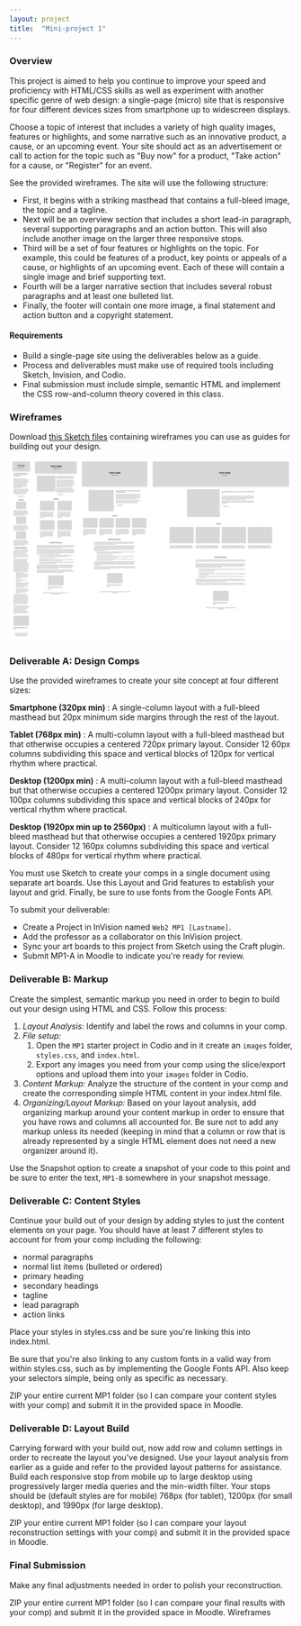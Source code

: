 ```yaml
---
layout: project
title:  "Mini-project 1"
---
```

### Overview

This project is aimed to help you continue to improve your speed and proficiency with HTML/CSS skills as well as experiment with another specific genre of web design: a single-page (micro) site that is responsive for four different devices sizes from smartphone up to widescreen displays.

Choose a topic of interest that includes a variety of high quality images, features or highlights, and some narrative such as an innovative product, a cause, or an upcoming event. Your site should act as an advertisement or call to action for the topic such as "Buy now" for a product, "Take action" for a cause, or "Register" for an event.

See the provided wireframes. The site will use the following structure:

* First, it begins with a striking masthead that contains a full-bleed image, the topic and a tagline.
* Next will be an overview section that includes a short lead-in paragraph, several supporting paragraphs and an action button. This will also include another image on the larger three responsive stops.
* Third will be a set of four features or highlights on the topic. For example, this could be features of a product, key points or appeals of a cause, or highlights of an upcoming event. Each of these will contain a single image and brief supporting text.
* Fourth will be a larger narrative section that includes several robust paragraphs and at least one bulleted list.
* Finally, the footer will contain one more image, a final statement and action button and a copyright statement.

#### Requirements

* Build a single-page site using the deliverables below as a guide.
* Process and deliverables must make use of required tools including Sketch, Invision, and Codio.
* Final submission must include simple, semantic HTML and implement the CSS row-and-column theory covered in this class. 

### Wireframes

Download [this Sketch files](/docs/mp1-starter.sketch) containing wireframes you can use as guides for building out your design.

![](/images/mp1-wires.png)

### Deliverable A: Design Comps

Use the provided wireframes to create your site concept at four different sizes:

**Smartphone (320px min)**
: A single-column layout with a full-bleed masthead but 20px minimum side margins through the rest of the layout.

**Tablet (768px min)**
: A multi-column layout with a full-bleed masthead but that otherwise occupies a centered 720px primary layout. Consider 12 60px columns subdividing this space and vertical blocks of 120px for vertical rhythm where practical.

**Desktop (1200px min)**
: A multi-column layout with a full-bleed masthead but that otherwise occupies a centered 1200px primary layout. Consider 12 100px columns subdividing this space and vertical blocks of 240px for vertical rhythm where practical.

**Desktop (1920px min up to 2560px)**
: A multicolumn layout with a full-bleed masthead but that otherwise occupies a centered 1920px primary layout. Consider 12 160px columns subdividing this space and vertical blocks of 480px for vertical rhythm where practical.

You must use Sketch to create your comps in a single document using separate art boards. Use this Layout and Grid features to establish your layout and grid. Finally, be sure to use fonts from the Google Fonts API.

To submit your deliverable:

* Create a Project in InVision named `Web2 MP1 [Lastname]`.
* Add the professor as a collaborator on this InVision project.
* Sync your art boards to this project from Sketch using the Craft plugin. 
* Submit MP1-A in Moodle to indicate you're ready for review.

### Deliverable B: Markup

Create the simplest, semantic markup you need in order to begin to build out your design using HTML and CSS. Follow this process:

1. *Layout Analysis:* Identify and label the rows and columns in your comp.
2. *File setup:* 
    1. Open the `MP1` starter project in Codio and in it create an `images` folder, `styles.css`, and `index.html`.
    2. Export any images you need from your comp using the slice/export options and upload them into your `images` folder in Codio.
4. *Content Markup:* Analyze the structure of the content in your comp and create the corresponding simple HTML content in your index.html file.
5. *Organizing/Layout Markup:* Based on your layout analysis, add organizing markup around your content markup in order to ensure that you have rows and columns all accounted for. Be sure not to add any markup unless its needed (keeping in mind that a column or row that is already represented by a single HTML element does not need a new organizer around it).

Use the Snapshot option to create a snapshot of your code to this point and be sure to enter the text, `MP1-B` somewhere in your snapshot message.

### Deliverable C: Content Styles

Continue your build out of your design by adding styles to just the content elements on your page. You should have at least 7 different styles to account for from your comp including the following:

* normal paragraphs
* normal list items (bulleted or ordered)
* primary heading
* secondary headings
* tagline
* lead paragraph
* action links

Place your styles in styles.css and be sure you're linking this into index.html. 

Be sure that you're also linking to any custom fonts in a valid way from within styles.css, such as by implementing the Google Fonts API. Also keep your selectors simple, being only as specific as necessary.

ZIP your entire current MP1 folder (so I can compare your content styles with your comp) and submit it in the provided space in Moodle.

### Deliverable D: Layout Build

Carrying forward with your build out, now add row and column settings in order to recreate the layout you've designed. Use your layout analysis from earlier as a guide and refer to the provided layout patterns for assistance. Build each responsive stop from mobile up to large desktop using progressively larger media queries and the min-width filter. Your stops should be (default styles are for mobile) 768px (for tablet), 1200px (for small desktop), and 1990px (for large desktop).

ZIP your entire current MP1 folder (so I can compare your layout reconstruction settings with your comp) and submit it in the provided space in Moodle.

### Final Submission

Make any final adjustments needed in order to polish your reconstruction. 

ZIP your entire current MP1 folder (so I can compare your final results with your comp) and submit it in the provided space in Moodle.
Wireframes